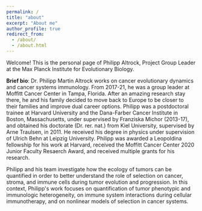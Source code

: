```yaml
---
permalink: /
title: "about"
excerpt: "About me"
author_profile: true
redirect_from: 
  - /about/
  - /about.html
---
```


Welcome! This is the personal page of Philipp Altrock, Project Group Leader at the Max Planck Institute for Evolutionary Biology. 

**Brief bio**: Dr. Philipp Martin Altrock works on cancer evolutionary dynamics and cancer systems immunology. From 2017-21, he was a group leader at Moffitt Cancer Center in Tampa, Florida. After an amazing research stay there, he and his family decided to move back to Europe to be closer to their families and improve dual career options. Philipp was a postdoctoral trainee at Harvard University and the Dana-Farber Cancer Institute in Boston, Massachusetts, under supervised by Franziska Michor (2013-17), and obtained his doctorate (Dr. rer. nat.) from Kiel University, supervised by Arne Traulsen, in 2011. He received his degree in physics under supervision of Ulrich Behn at Leipzig University. Philipp was awarded a Leopoldina fellowship for his work at Harvard, received the Moffitt Cancer Center 2020 Junior Faculty Resaerch Award, and received multiple grants for his research. 

Philipp and his team investigate how the ecology of tumors can be quantified in order to better understand the role of selection on cancer, stroma, and immune cells during tumor evolution and progression. In this context, Philipp's work focuses on quantification of tumor phenotypic and immunologic heterogeneity, on immune system interactions during cellular immunotherapy, and on nonlinear models of selection in cancer systems.

